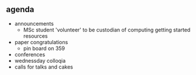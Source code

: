 ## agenda
 - announcements
    - MSc student 'volunteer' to be custodian of computing getting started resources
 - paper congratulations
     - pin board on 359
 - conferences
 - wednessday colloqia
 - calls for talks and cakes
